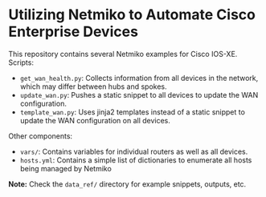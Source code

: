 # Utilizing Netmiko to Automate Cisco Enterprise Devices
This repository contains several Netmiko examples for Cisco IOS-XE. Scripts:

  * `get_wan_health.py`: Collects information from all devices in the network,
    which may differ between hubs and spokes.
  * `update_wan.py`: Pushes a static snippet to all devices to
    update the WAN configuration.
  * `template_wan.py`: Uses jinja2 templates instead of a static snippet to
    update the WAN configuration on all devices.

Other components:
  * `vars/`: Contains variables for individual routers as well as all devices.
  * `hosts.yml`: Contains a simple list of dictionaries to enumerate all hosts
    being managed by Netmiko

**Note:** Check the `data_ref/` directory for example snippets, outputs, etc.
